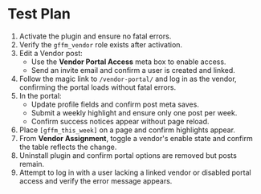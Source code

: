 # Test Plan

1. Activate the plugin and ensure no fatal errors.
2. Verify the `gffm_vendor` role exists after activation.
3. Edit a Vendor post:
   - Use the **Vendor Portal Access** meta box to enable access.
   - Send an invite email and confirm a user is created and linked.
4. Follow the magic link to `/vendor-portal/` and log in as the vendor, confirming the portal loads without fatal errors.
5. In the portal:
   - Update profile fields and confirm post meta saves.
   - Submit a weekly highlight and ensure only one post per week.
   - Confirm success notices appear without page reload.
6. Place `[gffm_this_week]` on a page and confirm highlights appear.
7. From **Vendor Assignment**, toggle a vendor's enable state and confirm the table reflects the change.
8. Uninstall plugin and confirm portal options are removed but posts remain.
9. Attempt to log in with a user lacking a linked vendor or disabled portal access and verify the error message appears.
